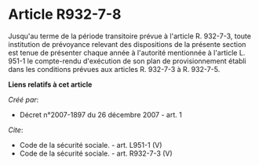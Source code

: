 # Article R932-7-8

Jusqu'au terme de la période transitoire prévue à l'article R. 932-7-3, toute institution de prévoyance relevant des
dispositions de la présente section est tenue de présenter chaque année à l'autorité mentionnée à l'article L. 951-1 le
compte-rendu d'exécution de son plan de provisionnement établi dans les conditions prévues aux articles R. 932-7-3 à R.
932-7-5.

**Liens relatifs à cet article**

_Créé par_:

  - Décret n°2007-1897 du 26 décembre 2007 - art. 1

_Cite_:

  - Code de la sécurité sociale. - art. L951-1 (V)
  - Code de la sécurité sociale. - art. R932-7-3 (V)
